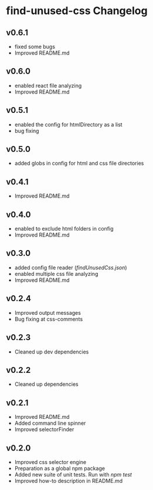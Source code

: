 # find-unused-css Changelog

## v0.6.1
  * fixed some bugs
  * Improved README.md

## v0.6.0
  * enabled react file analyzing
  * Improved README.md
## v0.5.1
  * enabled the config for htmlDirectory as a list
  * bug fixing

## v0.5.0
  * added globs in config for html and css file directories

## v0.4.1
  * Improved README.md

## v0.4.0
  * enabled to exclude html folders in config
  * Improved README.md

## v0.3.0
  * added config file reader (*findUnusedCss.json*)
  * enabled multiple css file analyzing
  * Improved README.md

## v0.2.4
  * Improved output messages
  * Bug fixing at css-comments

## v0.2.3
  * Cleaned up dev dependencies

## v0.2.2
  * Cleaned up dependencies

## v0.2.1
  * Improved README.md
  * Added command line spinner
  * Improved selectorFinder

## v0.2.0
  * Improved css selector engine
  * Preparation as a global npm package
  * Added new suite of unit tests. Run with *npm test*
  * Improved how-to description in README.md
